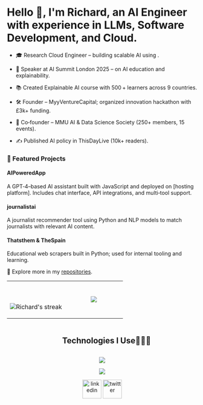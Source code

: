 # Hello 👋, I'm Richard, an AI Engineer with experience in LLMs, Software Development, and Cloud.

<!--Intro start-->

- 🎓 Research Cloud Engineer – building scalable AI using .
  
- 🎤 Speaker at AI Summit London 2025 – on AI education and explainability.
  
- 📚 Created Explainable AI course with 500 + learners across 9 countries.
  
- 🛠️ Founder – MyyVentureCapital; organized innovation hackathon with £3k+ funding.
  
- 🧠 Co‑founder – MMU AI & Data Science Society (250+ members, 15 events).
  
- ✍️ Published AI policy in ThisDayLive (10k+ readers).

### 🔭 Featured Projects  

#### **AIPoweredApp**  
A GPT‑4–based AI assistant built with JavaScript and deployed on [hosting platform]. Includes chat interface, API integrations, and multi‑tool support.

#### **journalistai**  
A journalist recommender tool using Python and NLP models to match journalists with relevant AI content.

#### **Thatsthem** & **TheSpain**  
Educational web scrapers built in Python; used for internal tooling and learning.

📂 Explore more in my [repositories](https://github.com/richardogundele?tab=repositories).

<!--Intro end-->

<!--- stats & Trophy (start) -->
<p align="center">
  <!--- stats (start) -->
<table align="center">
<tr border="none">
<td width="50%" align="center">
  
  <br></br>
  <img title="🔥 Get streak stats for your profile at git.io/streak-stats" alt="Richard's streak" src="https://github-readme-streak-stats.herokuapp.com/?user=richardogundele&theme=dark&hide_border=false" /> 
</td>

<td width="50%" align="center">

  <img align="center" src="https://github-readme-stats.anuraghazra1.vercel.app/api/top-langs/?username=richardogundele&theme=dark&hide_border=false&no-bg=true&no-frame=true&langs_count=10"/>
  
  </td>
</tr>
</table>
<!--- stats (end) -->

<!--h1 without bottom border-->
<div id="user-content-toc">
  <ul align="center">
    <summary><h2 style="display: inline-block">Technologies I Use👨🏻‍💻</h2></summary>
  </ul>
</div>
<!--tech stack icons-->
<p align="center">
  <a href="https://skillicons.dev">
    <img src="https://skillicons.dev/icons?i=js,html,css,nodejs,azure,git,cs,atom,bash,cmake,fastapi,flask,github,ai,linux,mongodb,netlify,postman,py,ros,bootstrap,ts,vscode&perline=12" />
  </a>
</p>

<!--profile visit count-->
<div align="center">
  
[![](https://visitcount.itsvg.in/api?id=richardogundele&icon=3&color=6)](https://visitcount.itsvg.in)

<p align="center">
<a href="https://www.linkedin.com/in/richardogundele/" target="blank"><img align="center" src="https://user-images.githubusercontent.com/88904952/234979284-68c11d7f-1acc-4f0c-ac78-044e1037d7b0.png" alt="linkedin" height="50" width="50" /></a>
<a href="https://twitter.com/therichediamond" target="blank"><img align="center" src="https://user-images.githubusercontent.com/88904952/234980676-61bfb021-ecc8-48f7-88e6-34c1b06c4a58.png" alt="twitter" height="50" width="50" /></a> 
</p>
</div>
